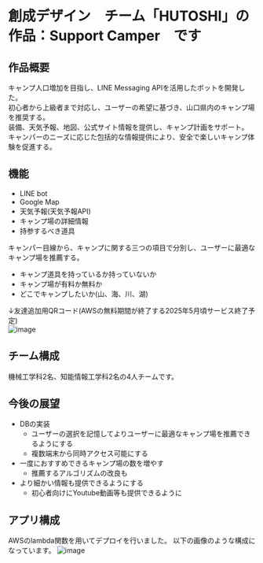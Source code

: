 # 創成デザイン　チーム「HUTOSHI」の作品：Support Camper　です

## 作品概要
キャンプ人口増加を目指し、LINE Messaging APIを活用したボットを開発した。  
初心者から上級者まで対応し、ユーザーの希望に基づき、山口県内のキャンプ場を推奨する。  
装備、天気予報、地図、公式サイト情報を提供し、キャンプ計画をサポート。  
キャンパーのニーズに応じた包括的な情報提供により、安全で楽しいキャンプ体験を促進する。

## 機能
* LINE bot
* Google Map
* 天気予報(天気予報API)
* キャンプ場の詳細情報
* 持参するべき道具

キャンパー目線から、キャンプに関する三つの項目で分別し、ユーザーに最適なキャンプ場を推薦する。
* キャンプ道具を持っているか持っていないか
* キャンプ場が有料か無料か
* どこでキャンプしたいか(山、海、川、湖)

↓友達追加用QRコード(AWSの無料期間が終了する2025年5月頃サービス終了予定)  
![image](https://github.com/user-attachments/assets/5be3cc25-d547-4901-83c2-b0ccd9fcb7e9)


## チーム構成
機械工学科2名、知能情報工学科2名の4人チームです。  

## 今後の展望
* DBの実装
  * ユーザーの選択を記憶してよりユーザーに最適なキャンプ場を推薦できるようにする
  * 複数端末から同時アクセス可能にする
* 一度におすすめできるキャンプ場の数を増やす
  * 推薦するアルゴリズムの改良も
* より細かい情報も提供できるようにする
  * 初心者向けにYoutube動画等も提供できるように
## アプリ構成
AWSのlambda関数を用いてデプロイを行いました。
以下の画像のような構成になっています。
![image](https://github.com/user-attachments/assets/305c3c6a-3ca3-4ff1-b2fa-0a9d1df07338)
